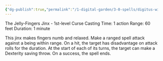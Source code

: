 ```yaml
---
{"dg-publish":true,"permalink":"/1-digital-garden/3-0-spells/digitus-wibbly/"}
---
```


The Jelly-Fingers Jinx - 1st-level Curse
Casting Time: 1 action
Range: 60 feet
Duration: 1 minute

This jinx makes fingers numb and relaxed. Make a ranged spell attack against a being within range. On a hit, the target has disadvantage on attack rolls for the duration. At the start of each of its turns, the target can make a Dexterity saving throw. On a success, the spell ends.